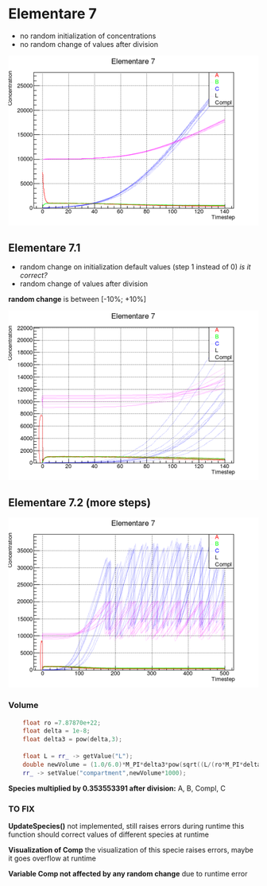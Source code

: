 # Elementare 7 

* no random initialization of concentrations
* no random change of values after division

![graph](no_random.png)

## Elementare 7.1
* random change on initialization default values (step 1 instead of 0) _is it correct?_
* random change of values after division

__random change__ is between [-10%; +10%]

![random change](random.png)

## Elementare 7.2 (more steps)

![longer simulation](longer.png)

### Volume
```c++
    float ro =7.87870e+22;
    float delta = 1e-8;
    float delta3 = pow(delta,3);
   
    float L = rr_ -> getValue("L");
    double newVolume = (1.0/6.0)*M_PI*delta3*pow(sqrt((L/(ro*M_PI*delta3)) -1.0/3.0)-1 ,3 );
    rr_ -> setValue("compartment",newVolume*1000);
```
__Species multiplied by 0.353553391 after division:__ A, B, Compl, C
### TO FIX
__UpdateSpecies()__ not implemented, still raises errors during runtime
this function should correct values of different species at runtime

__Visualization of Comp__ the visualization of this specie raises errors, maybe it goes overflow at runtime

__Variable Comp not affected by any random change__ due to runtime error

